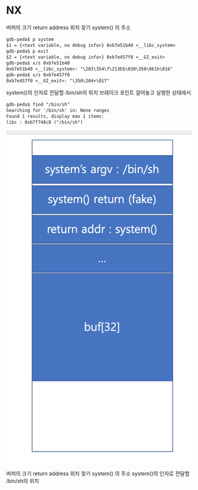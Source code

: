 # NX

버퍼의 크기
return address 위치 찾기
system() 의 주소
```
gdb-peda$ p system
$1 = {<text variable, no debug info>} 0xb7e51b40 <__libc_system>
gdb-peda$ p exit
$2 = {<text variable, no debug info>} 0xb7e457f0 <__GI_exit>
gdb-peda$ x/s 0xb7e51b40
0xb7e51b40 <__libc_system>:	"\203\354\f\213D$\020\350\061h\016"
gdb-peda$ x/s 0xb7e457f0
0xb7e457f0 <__GI_exit>:	"\350\204+\017"
```

system()의 인자로 전달할 /bin/sh의 위치
브레이크 포인트 걸어놓고 실행한 상태에서
```
gdb-peda$ find "/bin/sh"
Searching for '/bin/sh' in: None ranges
Found 1 results, display max 1 items:
libc : 0xb7f748c8 ("/bin/sh")
```

![Fig 1. stack][classic1]


버퍼의 크기
return address 위치 찾기
system() 의 주소
system()의 인자로 전달할 /bin/sh의 위치


[classic1]: ./nxstack_view.png
